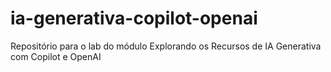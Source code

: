 # ia-generativa-copilot-openai
Repositório para o lab do módulo Explorando os Recursos de IA Generativa com Copilot e OpenAI
